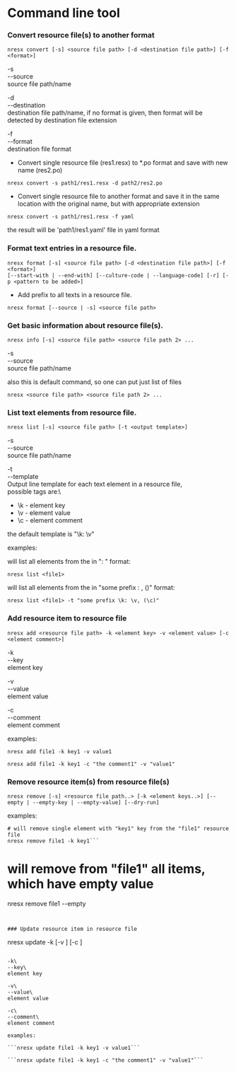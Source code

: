 Command line tool
================

### Convert resource file(s) to another format

```
nresx convert [-s] <source file path> [-d <destination file path>] [-f <format>]
```

-s\
--source\
source file path/name

-d\
--destination\
destination file path/name, if no format is given, then format will be detected by destination file extension

-f\
--format\
destination file format


- Convert single resource file (res1.resx) to *.po format and save with new name (res2.po)

```nresx convert -s path1/res1.resx -d path2/res2.po```

- Convert single resource file to another format and save it in the same location with the original name, but with appropriate extension

```
nresx convert -s path1/res1.resx -f yaml
```
the result will be 'path1/res1.yaml' file in yaml format


### Format text entries in a resource file.

```
nresx format [-s] <source file path> [-d <destination file path>] [-f <format>]  
[--start-with | --end-with] [--culture-code | --language-code] [-r] [-p <pattern to be added>]
```

- Add prefix to all texts in a resource file.

```
nresx format [--source | -s] <source file path>
```

### Get basic information about resource file(s).

```
nresx info [-s] <source file path> <source file path 2> ... 
```
-s\
--source\
source file path/name

also this is default command, so one can put just list of files

```
nresx <source file path> <source file path 2> ... 
```


### List text elements from resource file.

```
nresx list [-s] <source file path> [-t <output template>]
```
-s\
--source\
source file path/name


-t\
--template\
Output line template for each text element in a resource file,\
possible tags are:\
- \k - element key
- \v - element value
- \c - element comment

the default template is "\k: \v"


examples: 

will list all elements from the <file1> in "<key>: <value>" format:

```
nresx list <file1>
```

will list all elements from the <file1> in "some prefix <key>: <value>, (<comment>)" format:

```
nresx list <file1> -t "some prefix \k: \v, (\c)"
```


### Add resource item to resource file

```
nresx add <resource file path> -k <element key> -v <element value> [-c <element comment>]
```

-k\
--key\
element key

-v\
--value\
element value

-c\
--comment\
element comment

examples: 

```nresx add file1 -k key1 -v value1```

```nresx add file1 -k key1 -c "the comment1" -v "value1"```

### Remove resource item(s) from resource file(s)

```
nresx remove [-s] <resource file path..> [-k <element keys..>] [--empty | --empty-key | --empty-value] [--dry-run]
```

examples: 

```
# will remove single element with "key1" key from the "file1" resource file
nresx remove file1 -k key1```

```
# will remove from "file1" all items, which have empty value
nresx remove file1 --empty
```


### Update resource item in resource file

```
nresx update <resource file path> -k <element key> [-v <element value>] [-c <element comment>]
```

-k\
--key\
element key

-v\
--value\
element value

-c\
--comment\
element comment

examples: 

```nresx update file1 -k key1 -v value1```

```nresx update file1 -k key1 -c "the comment1" -v "value1"```
